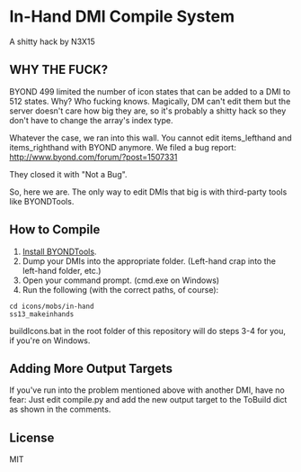 In-Hand DMI Compile System
==========================

A shitty hack by N3X15

WHY THE FUCK?
-------------

BYOND 499 limited the number of icon states that can be
added to a DMI to 512 states.  Why?  Who fucking knows.
Magically, DM can't edit them but the server doesn't
care how big they are, so it's probably a shitty hack
so they don't have to change the array's index type.

Whatever the case, we ran into this wall.  You cannot edit
items_lefthand and items_righthand with BYOND anymore.  We
filed a bug report: http://www.byond.com/forum/?post=1507331

They closed it with "Not a Bug".

So, here we are.  The only way to edit DMIs that big 
is with third-party tools like BYONDTools.

How to Compile
--------------

1. [Install BYONDTools](http://ss13.nexisonline.net/wiki/User:N3X15/Guide_to_BYONDTools).
2. Dump your DMIs into the appropriate folder. (Left-hand crap into the left-hand folder, etc.)
3. Open your command prompt. (cmd.exe on Windows)
4. Run the following (with the correct paths, of course):

```
cd icons/mobs/in-hand
ss13_makeinhands
```

buildIcons.bat in the root folder of this repository will do steps 3-4 for you, if you're on Windows.

Adding More Output Targets
--------------------------

If you've run into the problem mentioned above with another
DMI, have no fear:  Just edit compile.py and add the new
output target to the ToBuild dict as shown in the comments.

License
-------

MIT
